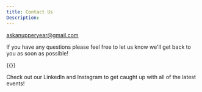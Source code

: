 ```yaml
---
title: Contact Us 
Description: 
---
```

askanupperyear@gmail.com

If you have any questions please feel free to let us know we'll get back to you as soon as possible!

{{<form-contact action="https://formsubmit.co/askanupperyear@gmail.com">}}

Check out our LinkedIn and Instagram to get caught up with all of the latest events!